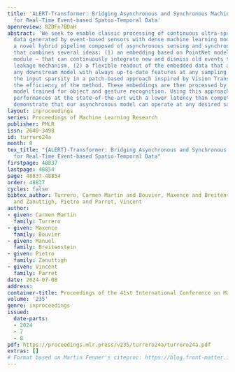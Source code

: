 ```yaml
---
title: 'ALERT-Transformer: Bridging Asynchronous and Synchronous Machine Learning
  for Real-Time Event-based Spatio-Temporal Data'
openreview: 8ZDFn7BDaH
abstract: 'We seek to enable classic processing of continuous ultra-sparse spatiotemporal
  data generated by event-based sensors with dense machine learning models. We propose
  a novel hybrid pipeline composed of asynchronous sensing and synchronous processing
  that combines several ideas: (1) an embedding based on PointNet models – the ALERT
  module – that can continuously integrate new and dismiss old events thanks to a
  leakage mechanism, (2) a flexible readout of the embedded data that allows to feed
  any downstream model with always up-to-date features at any sampling rate, (3) exploiting
  the input sparsity in a patch-based approach inspired by Vision Transformer to optimize
  the efficiency of the method. These embeddings are then processed by a transformer
  model trained for object and gesture recognition. Using this approach, we achieve
  performances at the state-of-the-art with a lower latency than competitors. We also
  demonstrate that our asynchronous model can operate at any desired sampling rate.'
layout: inproceedings
series: Proceedings of Machine Learning Research
publisher: PMLR
issn: 2640-3498
id: turrero24a
month: 0
tex_title: "{ALERT}-Transformer: Bridging Asynchronous and Synchronous Machine Learning
  for Real-Time Event-based Spatio-Temporal Data"
firstpage: 48837
lastpage: 48854
page: 48837-48854
order: 48837
cycles: false
bibtex_author: Turrero, Carmen Martin and Bouvier, Maxence and Breitenstein, Manuel
  and Zanuttigh, Pietro and Parret, Vincent
author:
- given: Carmen Martin
  family: Turrero
- given: Maxence
  family: Bouvier
- given: Manuel
  family: Breitenstein
- given: Pietro
  family: Zanuttigh
- given: Vincent
  family: Parret
date: 2024-07-08
address:
container-title: Proceedings of the 41st International Conference on Machine Learning
volume: '235'
genre: inproceedings
issued:
  date-parts:
  - 2024
  - 7
  - 8
pdf: https://proceedings.mlr.press/v235/turrero24a/turrero24a.pdf
extras: []
# Format based on Martin Fenner's citeproc: https://blog.front-matter.io/posts/citeproc-yaml-for-bibliographies/
---
```

